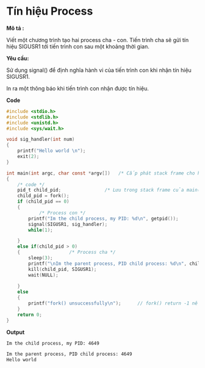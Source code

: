# Tín hiệu Process

**Mô tả :** 

Viết một chương trình tạo hai process cha - con. Tiến trình cha sẽ gửi tín hiệu SIGUSR1 tới tiến trình con sau một khoảng thời gian.

**Yêu cầu:**

Sử dụng signal() để định nghĩa hành vi của tiến trình con khi nhận tín hiệu SIGUSR1.

In ra một thông báo khi tiến trình con nhận được tín hiệu.

**Code**

```c
#include <stdio.h>
#include <stdlib.h>
#include <unistd.h>
#include <sys/wait.h>

void sig_handler(int num)
{
    printf("Hello world \n");
    exit(2);
}

int main(int argc, char const *argv[])   /* Cấp phát stack frame cho hàm main() */
{
    /* code */
    pid_t child_pid;                /* Lưu trong stack frame của main() */
    child_pid = fork();         
    if (child_pid == 0)
    {
            /* Process con */
        printf("Im the child process, my PID: %d\n", getpid());
        signal(SIGUSR1, sig_handler);
        while(1);

    } 
    else if(child_pid > 0)   
    {                  /* Process cha */
        sleep(3);
        printf("\nIm the parent process, PID child process: %d\n", child_pid);  
        kill(child_pid, SIGUSR1);
        wait(NULL);
        
    } 
    else 
    {
        printf("fork() unsuccessfully\n");      // fork() return -1 nếu lỗi.
    }
    return 0;
}
```

**Output**

```sh
Im the child process, my PID: 4649

Im the parent process, PID child process: 4649
Hello world
```
